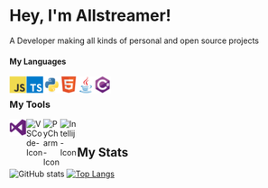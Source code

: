 # Hey, I'm Allstreamer!
A Developer making all kinds of personal and open source projects

#### My Languages
<img src="https://raw.githubusercontent.com/devicons/devicon/master/icons/javascript/javascript-original.svg" align="left" alt="JavaScript-Icon" width="30"/>
<img src="https://raw.githubusercontent.com/devicons/devicon/master/icons/typescript/typescript-original.svg" align="left" alt="TypeScript-Icon" width="30"/>
<img src="https://raw.githubusercontent.com/devicons/devicon/master/icons/python/python-original.svg" align="left" alt="Python-Icon" width="30"/>
<img src="https://raw.githubusercontent.com/devicons/devicon/master/icons/html5/html5-original.svg" align="left" alt="HTML5-Icon" width="30"/>

<img src="https://raw.githubusercontent.com/devicons/devicon/master/icons/java/java-original.svg" align="left" alt="Java-Icon" width="30"/>
<img src="https://raw.githubusercontent.com/devicons/devicon/master/icons/csharp/csharp-original.svg" align="left" alt="CSharp-Icon" width="30"/>

<!--
Not quite there yet but soon
<img src="https://raw.githubusercontent.com/devicons/devicon/master/icons/rust/rust-plain.svg" align="left" alt="Rust-Icon" width="30"/>
-->
<br>

### My Tools

<img src="https://raw.githubusercontent.com/devicons/devicon/master/icons/visualstudio/visualstudio-plain.svg" align="left" alt="VisualStudio-Icon" width="30"/>
<img src="https://upload.wikimedia.org/wikipedia/commons/9/9a/Visual_Studio_Code_1.35_icon.svg" align="left" alt="VSCode-Icon" width="30"/>
<img src="https://upload.wikimedia.org/wikipedia/commons/1/1d/PyCharm_Icon.svg" align="left" alt="PyCharm-Icon" width="30"/>
<img src="https://upload.wikimedia.org/wikipedia/commons/9/9c/IntelliJ_IDEA_Icon.svg" align="left" alt="Intellij-Icon" width="30"/>

<br>

## My Stats
![GitHub stats](https://github-readme-stats.vercel.app/api?username=Allstreamer&show_icons=true&theme=dark)
[![Top Langs](https://github-readme-stats.vercel.app/api/top-langs/?username=Allstreamer&layout=compact&theme=dark)](https://github.com/anuraghazra/github-readme-stats)
